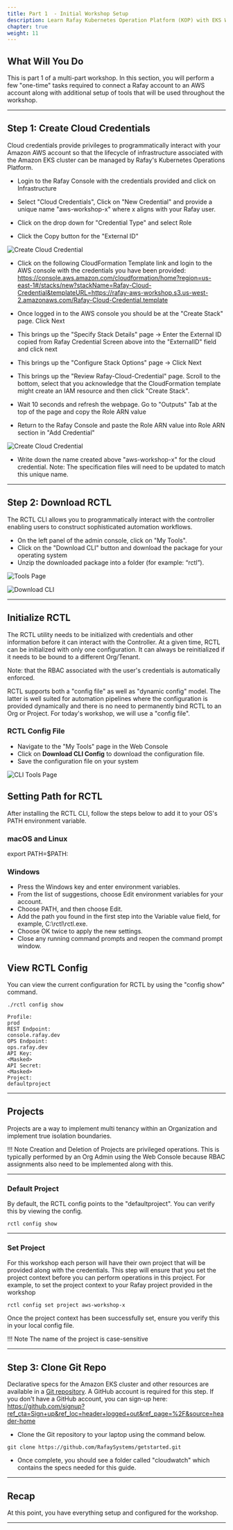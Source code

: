 ```yaml
---
title: Part 1  - Initial Workshop Setup  
description: Learn Rafay Kubernetes Operation Platform (KOP) with EKS Workshop. Rafay is a SaaS-first Kubernetes Operations Platform with enterprise-class scalability.
chapter: true
weight: 11
---
```



## What Will You Do

This is part 1 of a multi-part workshop. In this section, you will perform a few "one-time" tasks required to connect a Rafay account to an AWS account along with additional setup of tools that will be used throughout the workshop. 

---

## Step 1: Create Cloud Credentials 

Cloud credentials provide privileges to programmatically interact with your Amazon AWS account so that the lifecycle of infrastructure associated with the Amazon EKS cluster can be managed by Rafay's Kubernetes Operations Platform. 

- Login to the Rafay Console with the credentials provided and click on Infrastructure

- Select "Cloud Credentials", Click on "New Credential" and provide a unique name "aws-workshop-x" where x aligns with your Rafay user.

- Click on the drop down for "Credential Type" and select Role 

- Click the Copy button for the "External ID"

![Create Cloud Credential](img/part1/cloud_credential_create.png)

- Click on the following CloudFormation Template link and login to the AWS console with the credentials you have been provided:  https://console.aws.amazon.com/cloudformation/home?region=us-east-1#/stacks/new?stackName=Rafay-Cloud-Credential&templateURL=https://rafay-aws-workshop.s3.us-west-2.amazonaws.com/Rafay-Cloud-Credential.template

- Once logged in to the AWS console you should be at the "Create Stack" page. Click Next

- This brings up the "Specify Stack Details" page -> Enter the External ID copied from Rafay Credential Screen above into the "ExternalID" field and click next

- This brings up the "Configure Stack Options" page -> Click Next

- This brings up the "Review Rafay-Cloud-Credential" page.  Scroll to the bottom, select that you acknowledge that the CloudFormation template might create an IAM resource and then click "Create Stack". 

- Wait 10 seconds and refresh the webpage.  Go to "Outputs" Tab at the top of the page and copy the Role ARN value

- Return to the Rafay Console and paste the Role ARN value into Role ARN section in "Add Credential"

![Create Cloud Credential](img/part1/cloud_credential_create.png)

- Write down the name created above "aws-workshop-x" for the cloud credential.  Note: The specification files will need to be updated to match this unique name.

---

## Step 2: Download RCTL

The RCTL CLI allows you to programmatically interact with the controller enabling users to construct sophisticated automation workflows. 

- On the left panel of the admin console, click on "My Tools".
- Click on the "Download CLI" button and download the package for your operating system
- Unzip the downloaded package into a folder (for example: “rctl”).

![Tools Page](img/part1/cli_tools_page.png)

![Download CLI](img/part1/cli_download_page.png)

---

## Initialize RCTL
  
The RCTL utility needs to be initialized with credentials and other information before it can interact with the Controller. At a given time, RCTL can be initialized with only one configuration. It can always be reinitialized if it needs to be bound to a different Org/Tenant.

Note: that the RBAC associated with the user's credentials is automatically enforced.

RCTL supports both a "config file" as well as "dynamic config" model. The latter is well suited for automation pipelines where the configuration is provided dynamically and there is no need to permanently bind RCTL to an Org or Project. For today's workshop, we will use a "config file".

### RCTL Config File
- Navigate to the "My Tools" page in the Web Console
- Click on __Download CLI Config__ to download the configuration file.
- Save the configuration file on your system

![CLI Tools Page](img/part1/cli_tools_page.png)

## Setting Path for RCTL 

After installing the RCTL CLI, follow the steps below to add it to your OS's PATH environment variable. 

### macOS and Linux 

export PATH=$PATH:<folder where you unzipped RCTL> 

### Windows

- Press the Windows key and enter environment variables.
- From the list of suggestions, choose Edit environment variables for your account.
- Choose PATH, and then choose Edit.
- Add the path you found in the first step into the Variable value field, for example, C:\rctl\rctl.exe.
- Choose OK twice to apply the new settings.
- Close any running command prompts and reopen the command prompt window.

## View RCTL Config

You can view the current configuration for RCTL by using the "config show" command.

```
./rctl config show

Profile:                                                                    prod
REST Endpoint:                                                 console.rafay.dev
OPS Endpoint:                                                      ops.rafay.dev
API Key:                                                            <Masked>
API Secret:                                                         <Masked>
Project:                                                          defaultproject
```

---

## Projects

Projects are a way to implement multi tenancy within an Organization and implement true isolation boundaries. 

!!! Note
    Creation and Deletion of Projects are privileged operations. This is typically performed by an Org Admin using the Web Console because RBAC assignments also need to be implemented along with this.

---

### Default Project

By default, the RCTL config points to the "defaultproject". You can verify this by viewing the config.

```
rctl config show
```

---

### Set Project

For this workshop each person will have their own project that will be provided along with the credentials. This step will ensure that you set the project context before you can perform operations in this project. For example, to set the project context to your Rafay project provided in the workshop

```
rctl config set project aws-workshop-x
```

Once the project context has been successfully set, ensure you verify this in your local config file.


!!! Note
    The name of the project is case-sensitive

---

## Step 3: Clone Git Repo 

Declarative specs for the Amazon EKS cluster and other resources are available in a [Git repository](https://github.com/RafaySystems/getstarted).  A GitHub account is required for this step.  If you don't have a GitHub account, you can sign-up here:  https://github.com/signup?ref_cta=Sign+up&ref_loc=header+logged+out&ref_page=%2F&source=header-home

- Clone the Git repository to your laptop using the command below. 

```
git clone https://github.com/RafaySystems/getstarted.git
```

- Once complete, you should see a folder called "cloudwatch" which contains the specs needed for this guide. 

--- 

## Recap

At this point, you have everything setup and configured for the workshop.

---
